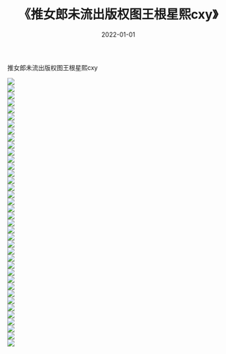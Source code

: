 ﻿---
layout: post
title:  《推女郎未流出版权图王根星熙cxy》
date:   2022-01-01
img: http://pic.660000.xyz/1:/性感/2022/推女郎未流出版权图王根星熙cxy/000.jpg
categories: [美女, 清纯, 唯美]
---

推女郎未流出版权图王根星熙cxy

  ![](http://pic.660000.xyz/1:/性感/2022/推女郎未流出版权图王根星熙cxy/001.jpg) <br> ![](http://pic.660000.xyz/1:/性感/2022/推女郎未流出版权图王根星熙cxy/002.jpg) <br> ![](http://pic.660000.xyz/1:/性感/2022/推女郎未流出版权图王根星熙cxy/003.jpg) <br> ![](http://pic.660000.xyz/1:/性感/2022/推女郎未流出版权图王根星熙cxy/004.jpg) <br> ![](http://pic.660000.xyz/1:/性感/2022/推女郎未流出版权图王根星熙cxy/005.jpg) <br> ![](http://pic.660000.xyz/1:/性感/2022/推女郎未流出版权图王根星熙cxy/006.jpg) <br> ![](http://pic.660000.xyz/1:/性感/2022/推女郎未流出版权图王根星熙cxy/007.jpg) <br> ![](http://pic.660000.xyz/1:/性感/2022/推女郎未流出版权图王根星熙cxy/008.jpg) <br> ![](http://pic.660000.xyz/1:/性感/2022/推女郎未流出版权图王根星熙cxy/009.jpg) <br> ![](http://pic.660000.xyz/1:/性感/2022/推女郎未流出版权图王根星熙cxy/010.jpg) <br> ![](http://pic.660000.xyz/1:/性感/2022/推女郎未流出版权图王根星熙cxy/011.jpg) <br> ![](http://pic.660000.xyz/1:/性感/2022/推女郎未流出版权图王根星熙cxy/012.jpg) <br> ![](http://pic.660000.xyz/1:/性感/2022/推女郎未流出版权图王根星熙cxy/013.jpg) <br> ![](http://pic.660000.xyz/1:/性感/2022/推女郎未流出版权图王根星熙cxy/014.jpg) <br> ![](http://pic.660000.xyz/1:/性感/2022/推女郎未流出版权图王根星熙cxy/015.jpg) <br> ![](http://pic.660000.xyz/1:/性感/2022/推女郎未流出版权图王根星熙cxy/016.jpg) <br> ![](http://pic.660000.xyz/1:/性感/2022/推女郎未流出版权图王根星熙cxy/017.jpg) <br> ![](http://pic.660000.xyz/1:/性感/2022/推女郎未流出版权图王根星熙cxy/018.jpg) <br> ![](http://pic.660000.xyz/1:/性感/2022/推女郎未流出版权图王根星熙cxy/019.jpg) <br> ![](http://pic.660000.xyz/1:/性感/2022/推女郎未流出版权图王根星熙cxy/020.jpg) <br> ![](http://pic.660000.xyz/1:/性感/2022/推女郎未流出版权图王根星熙cxy/021.jpg) <br> ![](http://pic.660000.xyz/1:/性感/2022/推女郎未流出版权图王根星熙cxy/022.jpg) <br> ![](http://pic.660000.xyz/1:/性感/2022/推女郎未流出版权图王根星熙cxy/023.jpg) <br> ![](http://pic.660000.xyz/1:/性感/2022/推女郎未流出版权图王根星熙cxy/024.jpg) <br> ![](http://pic.660000.xyz/1:/性感/2022/推女郎未流出版权图王根星熙cxy/025.jpg) <br> ![](http://pic.660000.xyz/1:/性感/2022/推女郎未流出版权图王根星熙cxy/026.jpg) <br> ![](http://pic.660000.xyz/1:/性感/2022/推女郎未流出版权图王根星熙cxy/027.jpg) <br> ![](http://pic.660000.xyz/1:/性感/2022/推女郎未流出版权图王根星熙cxy/028.jpg) <br> ![](http://pic.660000.xyz/1:/性感/2022/推女郎未流出版权图王根星熙cxy/029.jpg) <br> ![](http://pic.660000.xyz/1:/性感/2022/推女郎未流出版权图王根星熙cxy/030.jpg) <br> ![](http://pic.660000.xyz/1:/性感/2022/推女郎未流出版权图王根星熙cxy/031.jpg) <br> ![](http://pic.660000.xyz/1:/性感/2022/推女郎未流出版权图王根星熙cxy/032.jpg) <br> ![](http://pic.660000.xyz/1:/性感/2022/推女郎未流出版权图王根星熙cxy/033.jpg) <br> ![](http://pic.660000.xyz/1:/性感/2022/推女郎未流出版权图王根星熙cxy/034.jpg) <br> ![](http://pic.660000.xyz/1:/性感/2022/推女郎未流出版权图王根星熙cxy/035.jpg) <br> ![](http://pic.660000.xyz/1:/性感/2022/推女郎未流出版权图王根星熙cxy/036.jpg) <br> ![](http://pic.660000.xyz/1:/性感/2022/推女郎未流出版权图王根星熙cxy/037.jpg) <br> ![](http://pic.660000.xyz/1:/性感/2022/推女郎未流出版权图王根星熙cxy/038.jpg) <br>
